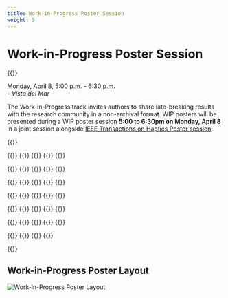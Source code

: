 ```yaml
---
title: Work-in-Progress Poster Session
weight: 5
---
```


# Work-in-Progress Poster Session

{{<simpleLastUpdate date="March 21, 2024">}}

Monday, April 8, 5:00 p.m. - 6:30 p.m.  
*- Vista del Mar*  

The Work-in-Progress track invites authors to share late-breaking results with the research community in a non-archival format. WIP posters will be presented during a WIP poster session **5:00 to 6:30pm on Monday, April 8** in a joint session alongside [IEEE Transactions on Haptics Poster session](../toh-posters).


{{<programTable>}}

{{<programEntry id="WIP1" title="Pneumatactor Arrays for High Frequency Vibrotactile Feedback" author="Anway Pimpalkar, Preshit Ameta, Ahan Dalia, Jiaxi Zhang, Jeremy D. Brown" youtube="https://youtu.be/0C3RIzM1xvY">}}
{{<programEntry id="WIP2" title="Advancing Hand Rehabilitation: A Novel 3D-Printed Soft Pneumatic Glove for Enhanced Mixed Reality Interaction" author="Shaopeng Jiang, Qihang Li, Lingyun Di, Yaqian Chen, Wenpeng Wang, Jeremy D. Brown" youtube="https://youtu.be/A8lw__oIJVk">}}
{{<programEntry id="WIP3" title="HapKnob - A Motorized Shape-Changing Haptic Knob Interface" author="Zhili Gong, Zitong Wei, Jeremy D. Brown" youtube="https://youtu.be/rnH0-fB0xMY">}}
{{<programEntry id="WIP4" title="A Multimodality Haptic Feedback Device for Visual-Haptic Acuity Development in Robotic Minimally Invasive Surgery Training" author="Sergio Machaca, Jeremy D. Brown" youtube="https://youtu.be/R_tGMsEXamw">}}
{{<programEntry id="WIP5" title="Quantifying Haptic Quality: External Measurements Match Expert Assessments of Stiffness Rendering Across Devices" author="Farimah Fazlollahi, Hasti Seifi, Giulia Ballardini, Zahra Taghizadeh, Andrew Schulz, Karon E. MacLean, Katherine J. Kuchenbecker ">}}

{{<programEntry id="WIP6" title="Developing a Modular Toolkit for Rapid Prototyping of Wearable Vibrotactile Haptic Harness" author="Sandeep Kollannur, Katherine Robertson, Heather Culbertson">}}
{{<programEntry id="WIP7" title="Can I Pet Your Robot? Incorporating Capacitive Touch Sensing into a Soft Socially Assistive Robot Platform" author="Amy O'Connell, Bailey Cislowski, Heather Culbertson, Maja Mataric" youtube="https://youtu.be/Z_QRxbBTsxw">}}
{{<programEntry id="WIP8" title="Robotic Manipulation Skill Learning from Multimodal Touch: An Evaluation on Pick-Place-Insert Tasks" author="Shihan Lu, Karl Pertsch, Heather Culbertson">}}
{{<programEntry id="WIP9" title="Robot-Assisted Button Fastening Using Touch" author="Huajing Zhao, Veronica J. Santos">}}
{{<programEntry id="WIP10" title="Evaluating the Benefits of Variable Transmissions in Body-Powered Prosthetic Grasping" author="Michael E. Abbott, Andrew I.W. McPherson, Hannah S. Stuart">}}

{{<programEntry id="WIP11" title="Incidental and Referred Haptic Feedback in the Digital Extenders" author="Dennis Butts, Dawson Durr, R. Lyle Hood, Emma Treadway" youtube="https://youtu.be/OjD8fZak4m8">}}
{{<programEntry id="WIP12" title="Spatial Summation of Localized Pressure for Haptic Sensory Prostheses" author="Sreela Kodali, Cihualpilli Camino Cruz, Thomas C. Bulea, Kevin S. Rao, Diana Bharucha-Goebel, Alexander T. Chesler, Carsten G. Bönnemann, Allison M. Okamura">}}
{{<programEntry id="WIP13" title="Design and Testing of a Robotic Apparatus to Characterize Sensitivity to Deep Pressure Stimuli" author="Kevin S. Rao, Allison M. Okamura, Sreela Kodali, Alexander Chesler, Diana Bharucha-Goebel, Carsten G. Bönnemann, Thomas C. Bulea" youtube="https://youtu.be/RoYM3QnVnxw">}}
{{<programEntry id="WIP14" title="Real-Time Vibrotactile Feedback Based on Tool Movement Smoothness for Endovascular Surgical Skill Training" author="Lianne R. Johnson, Elyse D. Z. Chase, Michael D. Byrne, Marcia K. O'Malley">}}
{{<programEntry id="WIP15" title="Load Bearing ``Finger Trap'' Sleeve: A Weight Perception Case Study" author="Wilson O. Torres, Hannah S. Stuart">}}

{{<programEntry id="WIP16" title="Textural 'Marriage': Tactile Pairing Principals for Everyday Materials" author="Takumi Yokosaka">}}
{{<programEntry id="WIP17" title="Transverse Component of Local Motion Does Not Affect Magnitude of Perceived Speed of Tactile Global Motion" author="Yusuke Ujitoko, Yuko Takenaka, Koichi Hirota">}}
{{<programEntry id="WIP18" title="Fingertip Biomechanics Influence the Grip-To-Load Force Ratio Adjustments to Friction" author="Ismail Devecioglu, Raiyaan Ruhi, Naqash Afzal, Alastair J. Loutit, Alwin So, Michaël Wiertlewski, Richard M. Vickery, Ingvars Birznieks">}}
{{<programEntry id="WIP19" title="Intracortical Microstimulation of the Human Somatosensory Cortex Can Evoke a Variety of Long-Term Electrode-Specific Tactile Qualities" author="Cecile S. Verbaarschot, Vahagn Karapetyan, Christopher L. Hughes, Charles M. Greenspon, Sliman J. Bensmaia, Robert A. Gaunt">}}
{{<programEntry id="WIP20" title="Democratizing Arm Proprioception Assessment with a Webcam" author="Guillem Cornella, David J. Reinkensmeyer" youtube="https://youtu.be/foSJniAngD4">}}

{{<programEntry id="WIP21" title="Why Don't We Know Where Our Fingers Are? A Large-Scale Finger Proprioception Experiment" author="Caitlin Callaghan, David J. Reinkensmeyer" youtube="https://youtu.be/u3Y-sxbsG4M">}}
{{<programEntry id="WIP22" title="A Novel Robotic Thumb Proprioception Assessment Reveals Thumb Localization Is Coarse, Biased, and Rapidly Modified by Experience" author="Luis Garcia-Fernandez, Andria J. Farrens, Christopher A. Johnson, Joel C. Perry, Eric T. Wolbrecht, David J. Reinkensmeyer">}}
{{<programEntry id="WIP23" title="Can the Sense of Heaviness Be Altered to Feel Lighter through Tendon Vibration?" author="Keigo Ushiyama, Hiroyuki Kajimoto">}}
{{<programEntry id="WIP24" title="Food Texture Augmentation Using a Smartphone Squeezing in Hand and Vibration" author="Izumi Mizoguchi, Hiroyuki Kajimoto">}}
{{<programEntry id="WIP25" title="Electrostatic and Electrotactile Presentation Using Low Voltage Electrical Stimulation" author="Hiroyuki Kajimoto" youtube="https://youtu.be/3JLp6FnCnIw">}}

{{<programEntry id="WIP26" title="Estimation Method of Cathodic Electrotactile Stimulation Current Using Pre-Pulse Skin Impedances" author="Vibol Yem, Yasushi Ikei, Hiroyuki Kajimoto" youtube="https://youtu.be/Hq2hF1-iUEI">}}
{{<programEntry id="WIP27" title="Electrotactile Frequency Perception Does Not Use a Winner-Take-All Mechanism" author="Alwin So, Hiroyuki Kajimoto, Edward Crawford, Richard Vickery, Ingvars Birznieks">}}
{{<programEntry id="WIP28" title="Design of Sleeve-Type Force Myography System Utilizing Thin Flexible Force Sensor Using Weaved Optical Fiber" author="Chongyoung Chung, Heeju Mun, S. Farokh Atashzar, Ki-Uk Kyung">}}
{{<programEntry id="WIP29" title="Exploring Shared Grasping Experiences in Virtual Reality" author="Pijuan Yu, Rebecca F. Friesen" youtube="https://youtu.be/qGqg4y4F2iU">}}
{{<programEntry id="WIP30" title="Local Maxima Transforming Method for Interacting with Deformable Linear Objects Using Mid-Air Haptics" author="Gyuna Lim, Jinah Park" youtube="https://youtu.be/vEp7TaBhuHY">}}

{{<programEntry id="WIP31" title="Haptic Feedback During Movement Requires Personalized Compensation" author="Doris Xu, Lizzette Corrales, Sarah S. Hawes, Cara M. Nunez">}}
{{<programEntry id="WIP32" title="Uncoupled Stability of Haptic Simulation Systems with Deformable Virtual Environments" author="Seanna M. Oliver, Leonam D. Pecly, Keyvan Hashtrudi-Zaad">}}
{{<programEntry id="WIP33" title="Novel Compensation for Packet Loss with Safety Penalty Toward Haptic Teleoperation" author="Yu Yeh, Vineeth S. Varma, Salah E. Elayoubi">}}
{{<programEntry id="WIP34" title="Preliminary Evaluation of Ultrasound-Driven Thermal-Mechanical Passive Haptic Display Using Acoustic Material and Lever Mechanism" author="Tao Morisaki">}}

{{</programTable>}}

## Work-in-Progress Poster Layout

![Work-in-Progress Poster Layout](/img/hs2024_Posters-layout.png)
